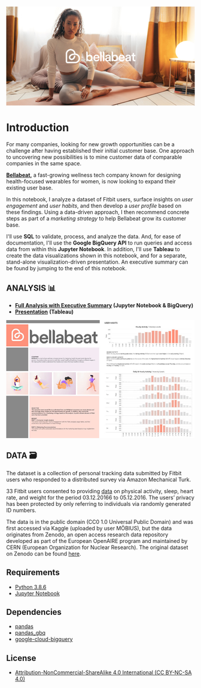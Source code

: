![cover_page](./images/bellabeat_cover_yoga.jpg)
# Introduction
For many companies, looking for new growth opportunities can be a challenge after having established their initial customer base. One approach to uncovering new possibilities is to mine customer data of comparable companies in the same space.

**[Bellabeat](https://bellabeat.com/),** a fast-growing wellness tech company known for designing health-focused wearables for women, is now looking to expand their existing user base.

In this notebook, I analyze a dataset of Fitbit users, surface insights on *user engagement* and *user habits*, and then develop a *user profile* based on these findings. Using a data-driven approach, I then recommend concrete steps as part of a *marketing strategy* to help Bellabeat grow its customer base.

I'll use **SQL** to validate, process, and analyze the data. And, for ease of documentation, I'll use the **Google BigQuery API** to run queries and access data from within this **Jupyter Notebook**. In addition, I'll use **Tableau** to create the data visualizations shown in this notebook, and for a separate, stand-alone visualization-driven presentation. An executive summary can be found by jumping to the end of this notebook.


## ANALYSIS 📊

- **[Full Analysis with Executive Summary](https://nbviewer.org/github/phlln/bellabeat-analysis/blob/main/notebooks/bellabeat_consumer_insight_analysis.ipynb?flush_cache=True) (Jupyter Notebook & BigQuery)**
- [**Presentation**](https://public.tableau.com/app/profile/phil.lin/viz/BellabeatAnalysis_16486095004470/STORY) **(Tableau)**


![presentation_preview](./images/bellabeat_presentation_preview_hourly.jpg)



## DATA 🗃

The dataset is a collection of personal tracking data submitted by Fitbit users who responded to a distributed survey via Amazon Mechanical Turk. 

33 Fitbit users consented to providing [data](https://www.kaggle.com/datasets/arashnic/fitbit) on physical activity, sleep, heart rate, and weight for the period 03.12.20166 to 05.12.2016. The users’ privacy has been protected by only referring to individuals via randomly generated ID numbers. 

The data is in the public domain (CC0 1.0 Universal Public Domain) and was first accessed via  Kaggle (uploaded by user MÖBIUS), but the data originates from Zenodo, an open access research data repository developed as part of the European OpenAIRE program and maintained by CERN (European Organization for Nuclear Research). The original dataset on Zenodo can be found [here](https://zenodo.org/record/53894#.Yn1gHhPMJqv).

## Requirements
- [Python 3.8.6](https://www.python.org/downloads/release/python-386/)
- [Jupyter Notebook](http://jupyter.org/)

## Dependencies
- [pandas](https://pandas.pydata.org/)
- [pandas_gbq](https://pandas-gbq.readthedocs.io/en/latest/)
- [google-cloud-bigquery](https://googleapis.dev/python/bigquery/latest/changelog.html)

## License
- [Attribution-NonCommercial-ShareAlike 4.0 International (CC BY-NC-SA 4.0)](https://creativecommons.org/licenses/by-nc-sa/4.0/)
